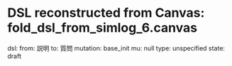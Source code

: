 # DSL reconstructed from Canvas: fold_dsl_from_simlog_6.canvas

dsl:
  from: 説明
  to: 質問
  mutation: base_init
  mu: null
  type: unspecified
  state: draft
